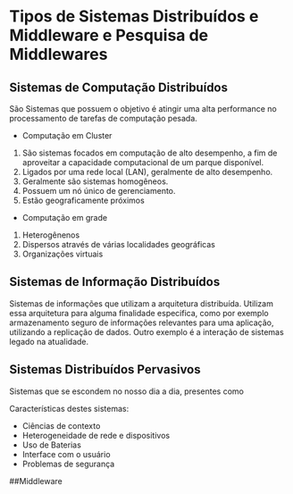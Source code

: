 # Tipos de Sistemas Distribuídos e Middleware e Pesquisa de Middlewares

## Sistemas de Computação Distribuídos

São Sistemas que possuem o objetivo é atingir uma alta performance no processamento de tarefas de computação pesada.

* Computação em Cluster
1. São sistemas focados em computação de alto desempenho, a fim de aproveitar a capacidade computacional de um parque disponível.
2. Ligados por uma rede local (LAN), geralmente de alto desempenho. 
3. Geralmente são sistemas homogêneos. 
4. Possuem um nó único de gerenciamento.
5. Estão geograficamente próximos

* Computação em grade
1. Heterogênenos
2. Dispersos através de várias localidades geográficas
3. Organizações virtuais

## Sistemas de Informação Distribuídos

Sistemas de informações que utilizam a arquitetura distribuída. Utilizam essa arquitetura para alguma finalidade especifica, como por exemplo armazenamento seguro de informações relevantes para uma aplicação, utilizando a replicação de dados. Outro exemplo é a interação de sistemas legado na atualidade.

## Sistemas Distribuídos Pervasivos

Sistemas que se escondem no nosso dia a dia, presentes como 

Características destes sistemas: 
* Ciências de contexto
* Heterogeneidade de rede e dispositivos
* Uso de Baterias
* Interface com o usuário
* Problemas de segurança

##Middleware
